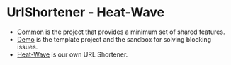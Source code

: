 # UrlShortener - Heat-Wave

* [Common](common) is the project that provides a minimum set of shared features.
* [Demo](demo) is the template project and the sandbox for solving blocking issues.
* [Heat-Wave](heat-wave) is our own URL Shortener.
